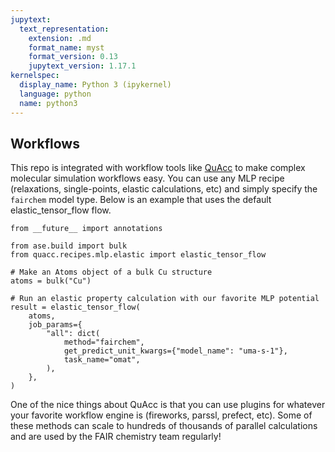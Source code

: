```yaml
---
jupytext:
  text_representation:
    extension: .md
    format_name: myst
    format_version: 0.13
    jupytext_version: 1.17.1
kernelspec:
  display_name: Python 3 (ipykernel)
  language: python
  name: python3
---
```


Workflows
------------------

This repo is integrated with workflow tools like [QuAcc](https://github.com/Quantum-Accelerators/quacc) to make complex molecular simulation workflows easy. You can use any MLP recipe (relaxations, single-points, elastic calculations, etc) and simply specify the `fairchem` model type. Below is an example that uses the default elastic_tensor_flow flow.

```{code-cell} ipython3
from __future__ import annotations

from ase.build import bulk
from quacc.recipes.mlp.elastic import elastic_tensor_flow

# Make an Atoms object of a bulk Cu structure
atoms = bulk("Cu")

# Run an elastic property calculation with our favorite MLP potential
result = elastic_tensor_flow(
    atoms,
    job_params={
        "all": dict(
            method="fairchem",
            get_predict_unit_kwargs={"model_name": "uma-s-1"},
            task_name="omat",
        ),
    },
)
```

One of the nice things about QuAcc is that you can use plugins for whatever your favorite workflow engine is (fireworks, parssl, prefect, etc). Some of these methods can scale to hundreds of thousands of parallel calculations and are used by the FAIR chemistry team regularly!
